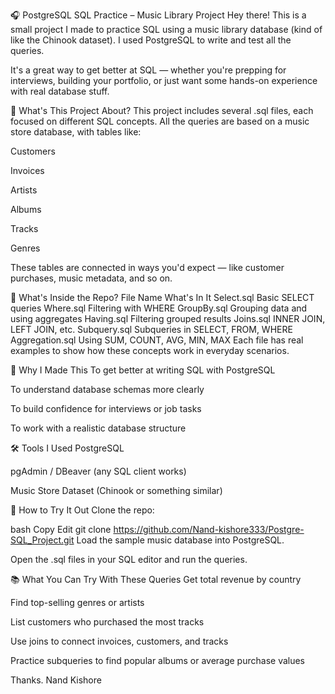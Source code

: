 🎧 PostgreSQL SQL Practice – Music Library Project
Hey there! This is a small project I made to practice SQL using a music library database (kind of like the Chinook dataset). I used PostgreSQL to write and test all the queries.

It's a great way to get better at SQL — whether you're prepping for interviews, building your portfolio, or just want some hands-on experience with real database stuff.

📌 What's This Project About?
This project includes several .sql files, each focused on different SQL concepts. All the queries are based on a music store database, with tables like:

Customers

Invoices

Artists

Albums

Tracks

Genres

These tables are connected in ways you'd expect — like customer purchases, music metadata, and so on.

📁 What's Inside the Repo?
File Name	What's In It
Select.sql	Basic SELECT queries
Where.sql	Filtering with WHERE
GroupBy.sql	Grouping data and using aggregates
Having.sql	Filtering grouped results
Joins.sql	INNER JOIN, LEFT JOIN, etc.
Subquery.sql	Subqueries in SELECT, FROM, WHERE
Aggregation.sql	Using SUM, COUNT, AVG, MIN, MAX
Each file has real examples to show how these concepts work in everyday scenarios.

🎯 Why I Made This
To get better at writing SQL with PostgreSQL

To understand database schemas more clearly

To build confidence for interviews or job tasks

To work with a realistic database structure

🛠️ Tools I Used
PostgreSQL

pgAdmin / DBeaver (any SQL client works)

Music Store Dataset (Chinook or something similar)

🚀 How to Try It Out
Clone the repo:

bash
Copy
Edit
git clone https://github.com/Nand-kishore333/Postgre-SQL_Project.git
Load the sample music database into PostgreSQL.

Open the .sql files in your SQL editor and run the queries.

📚 What You Can Try With These Queries
Get total revenue by country

Find top-selling genres or artists

List customers who purchased the most tracks

Use joins to connect invoices, customers, and tracks

Practice subqueries to find popular albums or average purchase values

Thanks.
Nand Kishore


